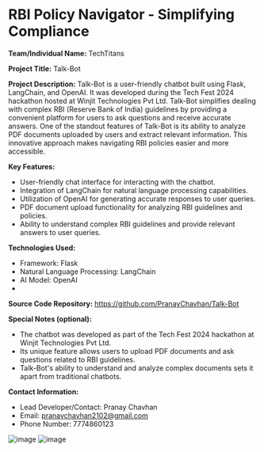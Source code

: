 # RBI Policy Navigator - Simplifying Compliance

**Team/Individual Name:** TechTitans

**Project Title:** Talk-Bot

**Project Description:** 
Talk-Bot is a user-friendly chatbot built using Flask, LangChain, and OpenAI. It was developed during the Tech Fest 2024 hackathon hosted at Winjit Technologies Pvt Ltd. Talk-Bot simplifies dealing with complex RBI (Reserve Bank of India) guidelines by providing a convenient platform for users to ask questions and receive accurate answers. One of the standout features of Talk-Bot is its ability to analyze PDF documents uploaded by users and extract relevant information. This innovative approach makes navigating RBI policies easier and more accessible.

**Key Features:**
- User-friendly chat interface for interacting with the chatbot.
- Integration of LangChain for natural language processing capabilities.
- Utilization of OpenAI for generating accurate responses to user queries.
- PDF document upload functionality for analyzing RBI guidelines and policies.
- Ability to understand complex RBI guidelines and provide relevant answers to user queries.

**Technologies Used:**
- Framework: Flask
- Natural Language Processing: LangChain
- AI Model: OpenAI
- 
**Source Code Repository:** https://github.com/PranayChavhan/Talk-Bot

**Special Notes (optional):**
- The chatbot was developed as part of the Tech Fest 2024 hackathon at Winjit Technologies Pvt Ltd.
- Its unique feature allows users to upload PDF documents and ask questions related to RBI guidelines.
- Talk-Bot's ability to understand and analyze complex documents sets it apart from traditional chatbots.

**Contact Information:**
- Lead Developer/Contact: Pranay Chavhan
- Email: pranaychavhan2102@gmail.com
- Phone Number: 7774860123

![image](https://github.com/PranayChavhan/Talk-Bot/assets/85397500/b9dc8016-dda6-431c-af9e-ca0d1753ebeb)
![image](https://github.com/PranayChavhan/Talk-Bot/assets/85397500/2210e259-01bd-4b8c-9467-71d971e3da32)
